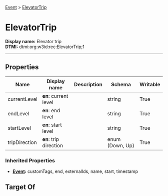 [Event](Event.md) > [ElevatorTrip](#)
# ElevatorTrip

**Display name:** Elevator trip<br />
**DTMI:** dtmi:org:w3id:rec:ElevatorTrip;1

---
## Properties
|Name|Display name|Description|Schema|Writable|
|-|-|-|-|-|
|currentLevel|**en**: current level||string|True|
|endLevel|**en**: end level||string|True|
|startLevel|**en**: start level||string|True|
|tripDirection|**en**: trip direction||enum (Down, Up)|True|
### Inherited Properties
* **[Event](Event.md):** customTags, end, externalIds, name, start, timestamp
## Target Of
